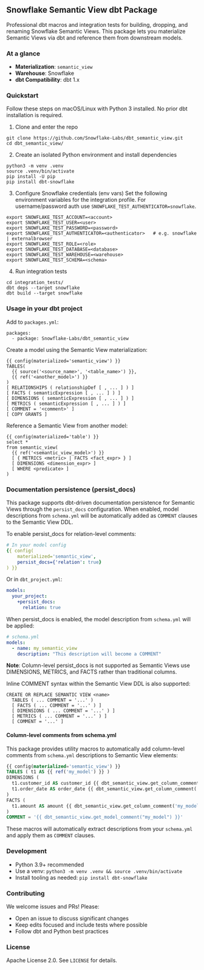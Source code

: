 ## Snowflake Semantic View dbt Package

Professional dbt macros and integration tests for building, dropping, and renaming Snowflake Semantic Views. This package lets you materialize Semantic Views via dbt and reference them from downstream models.

### At a glance
- **Materialization**: `semantic_view`
- **Warehouse**: Snowflake
- **dbt Compatibility**: dbt 1.x

### Quickstart
Follow these steps on macOS/Linux with Python 3 installed. No prior dbt installation is required.

1) Clone and enter the repo
```
git clone https://github.com/Snowflake-Labs/dbt_semantic_view.git
cd dbt_semantic_view/
```

2) Create an isolated Python environment and install dependencies
```
python3 -m venv .venv
source .venv/bin/activate
pip install -U pip
pip install dbt-snowflake
```

3) Configure Snowflake credentials (env vars)
Set the following environment variables for the integration profile. For username/password auth use `SNOWFLAKE_TEST_AUTHENTICATOR=snowflake`.
```
export SNOWFLAKE_TEST_ACCOUNT=<account>
export SNOWFLAKE_TEST_USER=<user>
export SNOWFLAKE_TEST_PASSWORD=<password>
export SNOWFLAKE_TEST_AUTHENTICATOR=<authenticator>   # e.g. snowflake | externalbrowser
export SNOWFLAKE_TEST_ROLE=<role>
export SNOWFLAKE_TEST_DATABASE=<database>
export SNOWFLAKE_TEST_WAREHOUSE=<warehouse>
export SNOWFLAKE_TEST_SCHEMA=<schema>
```

4) Run integration tests
```
cd integration_tests/
dbt deps --target snowflake
dbt build --target snowflake
```

### Usage in your dbt project
Add to `packages.yml`:
```
packages:
  - package: Snowflake-Labs/dbt_semantic_view
```

Create a model using the Semantic View materialization:
```
{{ config(materialized='semantic_view') }}
TABLES(
  {{ source('<source_name>', '<table_name>') }},
  {{ ref('<another_model>') }}
)
[ RELATIONSHIPS ( relationshipDef [ , ... ] ) ]
[ FACTS ( semanticExpression [ , ... ] ) ]
[ DIMENSIONS ( semanticExpression [ , ... ] ) ]
[ METRICS ( semanticExpression [ , ... ] ) ]
[ COMMENT = '<comment>' ]
[ COPY GRANTS ]
```

Reference a Semantic View from another model:
```
{{ config(materialized='table') }}
select *
from semantic_view(
  {{ ref('<semantic_view_model>') }}
  [ { METRICS <metric> | FACTS <fact_expr> } ]
  [ DIMENSIONS <dimension_expr> ]
  [ WHERE <predicate> ]
)
```

### Documentation persistence (persist_docs)
This package supports dbt-driven documentation persistence for Semantic Views through the `persist_docs` configuration. When enabled, model descriptions from `schema.yml` will be automatically added as `COMMENT` clauses to the Semantic View DDL.

To enable persist_docs for relation-level comments:
```yaml
# In your model config
{{ config(
    materialized='semantic_view',
    persist_docs={'relation': true}
) }}
```

Or in `dbt_project.yml`:
```yaml
models:
  your_project:
    +persist_docs:
      relation: true
```

When persist_docs is enabled, the model description from `schema.yml` will be applied:
```yaml
# schema.yml
models:
  - name: my_semantic_view
    description: "This description will become a COMMENT"
```

**Note**: Column-level persist_docs is not supported as Semantic Views use DIMENSIONS, METRICS, and FACTS rather than traditional columns.

Inline COMMENT syntax within the Semantic View DDL is also supported:
```
CREATE OR REPLACE SEMANTIC VIEW <name>
  TABLES ( ... COMMENT = '...' )
  [ FACTS ( ... COMMENT = '...' ) ]
  [ DIMENSIONS ( ... COMMENT = '...' ) ]
  [ METRICS ( ... COMMENT = '...' ) ]
  [ COMMENT = '...' ]
```

#### Column-level comments from schema.yml
This package provides utility macros to automatically add column-level comments from `schema.yml` descriptions to Semantic View elements:

```sql
{{ config(materialized='semantic_view') }}
TABLES ( t1 AS {{ ref('my_model') }} )
DIMENSIONS (
  t1.customer_id AS customer_id {{ dbt_semantic_view.get_column_comment('my_model', 'customer_id') }},
  t1.order_date AS order_date {{ dbt_semantic_view.get_column_comment('my_model', 'order_date') }}
)
FACTS (
  t1.amount AS amount {{ dbt_semantic_view.get_column_comment('my_model', 'amount') }}
)
COMMENT = '{{ dbt_semantic_view.get_model_comment("my_model") }}'
```

These macros will automatically extract descriptions from your `schema.yml` and apply them as `COMMENT` clauses.

### Development
- Python 3.9+ recommended
- Use a venv: `python3 -m venv .venv && source .venv/bin/activate`
- Install tooling as needed: `pip install dbt-snowflake`

### Contributing
We welcome issues and PRs! Please:
- Open an issue to discuss significant changes
- Keep edits focused and include tests where possible
- Follow dbt and Python best practices

### License
Apache License 2.0. See `LICENSE` for details.